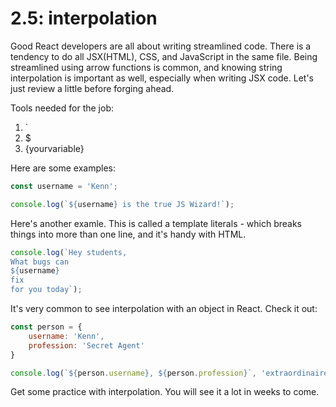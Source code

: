 # 2.5: interpolation

Good React developers are all about writing streamlined code. There is a tendency to do all JSX\(HTML\), CSS, and JavaScript in the same file. Being streamlined using arrow functions is common, and knowing string interpolation is important as well, especially when writing JSX code. Let's just review a little before forging ahead.

Tools needed for the job:

1. \`
2. $
3. {yourvariable}

Here are some examples:

```javascript
const username = 'Kenn';

console.log(`${username} is the true JS Wizard!`);
```

Here's another examle. This is called a template literals - which breaks things into more than one line, and it's handy with HTML.

```javascript
console.log(`Hey students,
What bugs can
${username}
fix 
for you today`);
```

It's very common to see interpolation with an object in React. Check it out:

```javascript
const person = {
    username: 'Kenn',
    profession: 'Secret Agent'
}

console.log(`${person.username}, ${person.profession}`, 'extraordinaire'); //Kenn, Secret Agent, Extraordinaire
```

Get some practice with interpolation. You will see it a lot in weeks to come.


